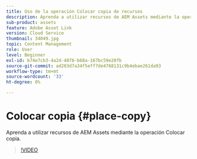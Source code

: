 ```yaml
---
title: Uso de la operación Colocar copia de recursos
description: Aprenda a utilizar recursos de AEM Assets mediante la operación Colocar copia.
sub-product: assets
feature: Adobe Asset Link
version: Cloud Service
thumbnail: 34049.jpg
topic: Content Management
role: User
level: Beginner
exl-id: b74e7cb3-4a2d-4076-b68a-167bc59e20fb
source-git-commit: ad203d7a34f5eff7de4768131c9b4ebae261da93
workflow-type: tm+mt
source-wordcount: '33'
ht-degree: 0%

---
```


# Colocar copia {#place-copy}

Aprenda a utilizar recursos de AEM Assets mediante la operación Colocar copia.

>[!VIDEO](https://video.tv.adobe.com/v/34049/?quality=12)
